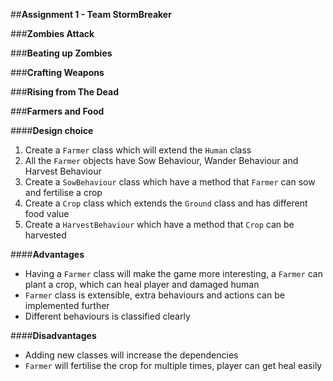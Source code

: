##**Assignment 1 - Team StormBreaker**

###**Zombies Attack**

###**Beating up Zombies**

###**Crafting Weapons**

###**Rising from The Dead**

###**Farmers and Food**

####**Design choice**

1. Create a `Farmer` class which will extend the `Human` class
1. All the `Farmer` objects have Sow Behaviour, Wander Behaviour and Harvest Behaviour
1. Create a `SowBehaviour` class which have a method that `Farmer` can sow and fertilise a crop
1. Create a `Crop` class which extends the `Ground` class and has different food value
1. Create a `HarvestBehaviour` which have a method that `Crop` can be harvested

####**Advantages**
* Having a `Farmer` class will make the game more interesting, a `Farmer` can plant a crop, which can heal player and damaged human
* `Farmer` class is extensible, extra behaviours and actions can be implemented further
* Different behaviours is classified clearly

####**Disadvantages**
* Adding new classes will increase the dependencies
* `Farmer` will fertilise the crop for multiple times, player can get heal easily


